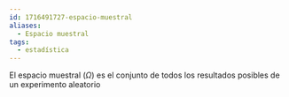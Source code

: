 ```yaml
---
id: 1716491727-espacio-muestral
aliases:
  - Espacio muestral
tags:
  - estadística
---
```


El espacio muestral $(\Omega)$ es el conjunto de todos los resultados posibles de un experimento aleatorio